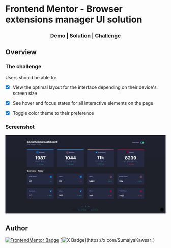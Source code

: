 # Frontend Mentor - Browser extensions manager UI solution


<div align="center">
  <h3>
    <a href="https://sumaiyakawsar.github.io/frontend-mentor-challenges-using-react/#/project37">
      Demo
    </a>
    <span> | </span>
    <a href="https://github.com/sumaiyakawsar/frontend-mentor-challenges-using-react/tree/main/src/pages/37-social-media-dashboard">
      Solution
    </a>
    <span> | </span>
    <a href="https://www.frontendmentor.io/challenges/social-media-dashboard-with-theme-switcher-6oY8ozp_H">
      Challenge
    </a>
  </h3>
</div>
 

 

## Overview

### The challenge

Users should be able to:

 
- [x] View the optimal layout for the interface depending on their device's screen size
- [x] See hover and focus states for all interactive elements on the page
- [x] Toggle color theme to their preference
 



### Screenshot

![Screenshot](../homepage/images/project37-social-media-dashboard.png)

 

   
## Author

[![FrontendMentor Badge](https://img.shields.io/badge/-_SumaiyaKawsar_-3F54A3?style=plastic&labelColor=3F54A3&logo=frontend-mentor&logoColor=white&link=https://www.frontendmentor.io/profile/sumaiyakawsar)](https://www.frontendmentor.io/profile/sumaiyakawsar) [![X Badge](https://img.shields.io/badge/-_SumaiyaKawsar_-black?style=plastic&labelColor=black&logo=X&logoColor=white&link=https://x.com/SumaiyaKawsar_)](https://x.com/SumaiyaKawsar_)
